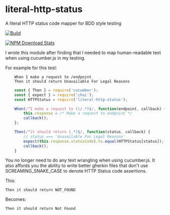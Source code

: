 # literal-http-status
A literal HTTP status code mapper for BDD style testing

[![Build](https://api.travis-ci.org/repos/DanielHilton/node-literal-http-status.png)](http://travis-ci.org/DanielHilton/node-literal-http-status)

[![NPM Download Stats](https://nodei.co/npm/literal-http-status.png?downloads=true)](https://www.npmjs.com/package/literal-http-status)

I wrote this module after finding that I needed to map human-readable text
when using cucumber.js in my testing.

For example for this test:

```gherkin
    When I make a request to /endpoint
    Then it should return Unavailable For Legal Reasons
```

```javascript
    const { Then } = require('cucumber');
    const { expect } = require('chai');
    const HTTPStatus = require('literal-http-status');

    When(/^I make a request to (\/.*)$/, function(endpoint, callback) {
        this.response = /* Make a request to endpoint */
        callback();
    };

    Then(/^it should return (.*)$/, function(status, callback) {
        // status === 'Unavailable For Legal Reasons'
        expect(this.response.statusCode).to.equal(HTTPStatus[status]);
        callback();
    }
```

You no longer need to do any text wrangling when using cucumber.js. It also
affords you the ability to write better gherkin files that don't use
SCREAMING_SNAKE_CASE to denote HTTP Status code assertions.

This:

``` Then it should return NOT_FOUND ```

Becomes:

``` Then it should return Not Found ```

